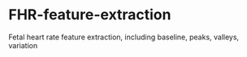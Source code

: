 # FHR-feature-extraction
Fetal heart rate feature extraction,
including baseline, peaks, valleys, variation
